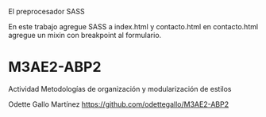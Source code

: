 El preprocesador SASS 

En este trabajo agregue SASS a index.html y contacto.html en contacto.html agregue un mixin con breakpoint al formulario.


# M3AE2-ABP2
Actividad  Metodologías de organización y  modularización de estilos 

Odette Gallo Martínez
https://github.com/odettegallo/M3AE2-ABP2

